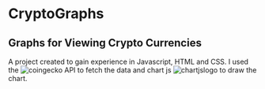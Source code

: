 # CryptoGraphs
## Graphs for Viewing Crypto Currencies
A project created to gain experience in Javascript, HTML and CSS. I used the ![coingecko](https://static.coingecko.com/s/coingecko-logo-d13d6bcceddbb003f146b33c2f7e8193d72b93bb343d38e392897c3df3e78bdd.png) API to fetch the data and chart js ![chartjslogo](https://www.chartjs.org/img/chartjs-logo.svg) to draw the chart.
 
